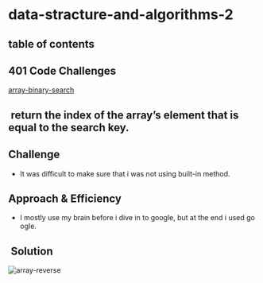 # data-stracture-and-algorithms-2

##  table of contents 

## 401 Code Challenges

[array-binary-search](arrayBinarySearch/array-binary-search.js)





##  return the index of the array’s element that is equal to the search key.


## Challenge

* It was difficult to make sure that i was not using built-in method.

## Approach & Efficiency
* I mostly use my brain before i dive in to google, but at the end i used google. 

##  Solution

![array-reverse](/assets/binarySearch.jpg)